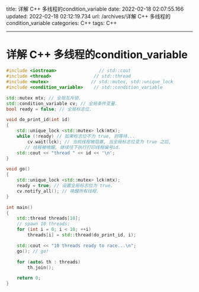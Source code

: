                                                                                                                                                                                                                                                                                                                                                                                                                                                                                                                                                                                                                                                                                                                                                                                                                                                                                                                                                                                                                                                                                                                                                                                                           
---
title: 详解 C++ 多线程的condition_variable
date: 2022-02-18 02:07:55.166
updated: 2022-02-18 02:12:19.734
url: /archives/详解 C++ 多线程的condition_variable
categories: C++
tags: C++

---
# 详解 C++ 多线程的condition_variable

```cpp
#include <iostream>                // std::cout
#include <thread>                // std::thread
#include <mutex>                // std::mutex, std::unique_lock
#include <condition_variable>    // std::condition_variable

std::mutex mtx; // 全局互斥锁.
std::condition_variable cv; // 全局条件变量.
bool ready = false; // 全局标志位.

void do_print_id(int id)
{
	std::unique_lock <std::mutex> lck(mtx);
	while (!ready) // 如果标志位不为 true, 则等待...
		cv.wait(lck); // 当前线程被阻塞, 当全局标志位变为 true 之后,
	   // 线程被唤醒, 继续往下执行打印线程编号id.
	std::cout << "thread " << id << '\n';
}

void go()
{
	std::unique_lock <std::mutex> lck(mtx);
	ready = true; // 设置全局标志位为 true.
	cv.notify_all(); // 唤醒所有线程.
}

int main()
{
	std::thread threads[10];
	// spawn 10 threads:
	for (int i = 0; i < 10; ++i)
		threads[i] = std::thread(do_print_id, i);

	std::cout << "10 threads ready to race...\n";
	go(); // go!

	for (auto& th : threads)
		th.join();

	return 0;
}
```

